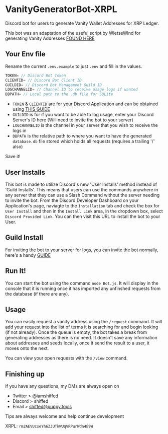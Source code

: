 # VanityGeneratorBot-XRPL
Discord bot for users to generate Vanity Wallet Addresses for XRP Ledger.

This bot was an adaptation of the useful script by WietseWind for generating Vanity Addresses [FOUND HERE](https://github.com/WietseWind/xrp-vanity-generator)

## Your Env file
Rename the current `.env.example` to just `.env` and fill in the values.

```js
TOKEN= // Discord Bot Token
CLIENTID= // Discord Bot Client ID
GUILDID= // Discord Bot Management Guild ID
LOGCHANNELID= // Channel ID to receive usage logs if wanted
DBPATH= // Local path to the .db file for SQLite
```

- `TOKEN` & `CLIENTID` are for your Discord Application and can be obtained using [THIS GUIDE](https://puppy-tools.gitbook.io/setup-guides/discord-bot/app-creation)
- `GUILDID` is for if you want to be able to log usage, enter your Discord Server's ID here (Will need to invite the bot to your server)
- `LOGCHANNELID` is the channel in your server that you wish to receive the logs in
- `DBPATH` is the relative path to where you want to have the generated `database.db` file stored which holds all requests (requires a trailing '/' also)

Save it!

## User Installs
This bot is made to utilize Discord's new 'User Installs' method instead of 'Guild Installs'. This means that users can use the commands anywhere in any server that they can use a Slash Command without the server needing to invite the bot. From the Discord Developer Dashboard on your Application's page, naviagte to the `Installation` tab and check the box for `User Install` and then in the `Install Link` area, in the dropdown box, select `Discord Provided Link`. You can then visit this URL to install the bot to your User.

## Guild Install
For inviting the bot to your server for logs, you can invite the bot normally, here's a handy [GUIDE](https://puppy-tools.gitbook.io/setup-guides/discord-bot/inviting-your-bot)

## Run It!
You can start the bot using the command `node Bot.js`. It will display in the console that it is running once it has imported any unfinshed requests from the database (if there are any).

## Usage
You can easily request a vanity address using the `/request` command. It will add your request into the list of terms it is searching for and begin looking (if not already). Once the queue is empty, the bot takes a break from generating addresses as there is no need. It doesn't save any information about addresses and seeds locally, once it send the result to a user, it moves onto the next.

You can view your open requests with the `/view` command.

## Finishing up
If you have any questions, my DMs are always open on

- Twitter > @iamshiffed
- Discord > shiffed
- Email > shiffed@puppy.tools

Tips are always welcome and help continue development

XRPL: `rm2AEVUcxeYh6ZJUTkWUqVRPurWdn4E9W`